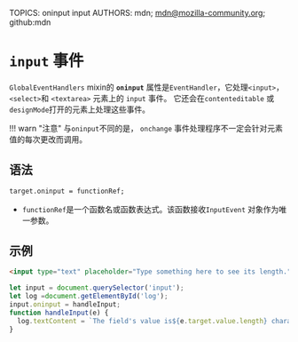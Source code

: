 TOPICS: oninput
        input
AUTHORS: mdn; mdn@mozilla-community.org; github:mdn

# `input` 事件

`GlobalEventHandlers` mixin的 **`oninput`** 属性是`EventHandler`，它处理`<input>`，`<select>`和 `<textarea>`
元素上的 `input` 事件。 它还会在`contenteditable` 或 `designMode`打开的元素上处理这些事件。

!!! warn "注意"
    与`oninput`不同的是， `onchange` 事件处理程序不一定会针对元素值的每次更改而调用。

## 语法

```html
target.oninput = functionRef;
```

- `functionRef`是一个函数名或函数表达式。该函数接收`InputEvent` 对象作为唯一参数。

## 示例

```html
<input type="text" placeholder="Type something here to see its length." size="50"> <p id="log"></p>
```

```javascript
let input = document.querySelector('input');
let log =document.getElementById('log');
input.oninput = handleInput;
function handleInput(e) {
  log.textContent = `The field's value is${e.target.value.length} character(s) long.`;
}
```
